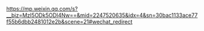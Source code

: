 

https://mp.weixin.qq.com/s?__biz=MzI5ODk5ODI4Nw==&mid=2247520635&idx=4&sn=30bac1133ace77f55b6dbb2481012e2b&scene=21#wechat_redirect